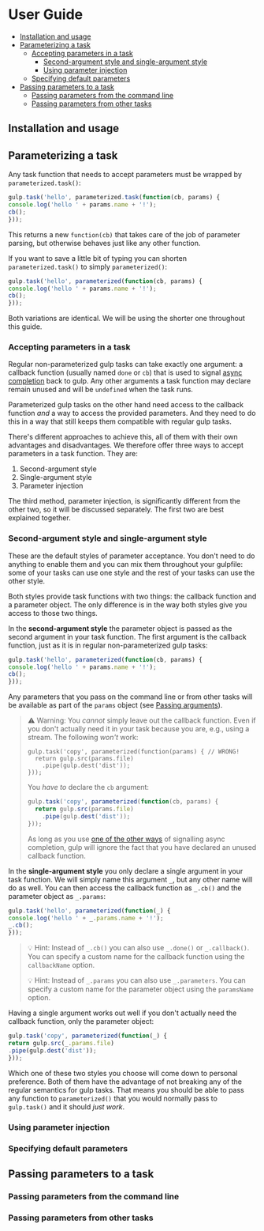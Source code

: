 # User Guide

* [Installation and usage](#installation-and-usage)
* [Parameterizing a task](#parameterizing-a-task)
  * [Accepting parameters in a task](#accepting-parameters-in-a-task)
    * [Second-argument style and single-argument style](#second-argument-style-and-single-argument-style)
    * [Using parameter injection](#using-parameter-injection)
  * [Specifying default parameters](#specifying-default-parameters)
* [Passing parameters to a task](#passing-parameters-to-a-task)
  * [Passing parameters from the command line](#passing-parameters-from-the-command-line)
  * [Passing parameters from other tasks](#passing-parameters-from-other-tasks)

## Installation and usage


## Parameterizing a task

Any task function that needs to accept parameters must be wrapped
by `parameterized.task()`:

```javascript
gulp.task('hello', parameterized.task(function(cb, params) {
console.log('hello ' + params.name + '!');
cb();
}));
```

This returns a new `function(cb)` that takes care of the job of parameter
parsing, but otherwise behaves just like any other function.

If you want to save a little bit of typing you can shorten
`parameterized.task()` to simply `parameterized()`:

```javascript
gulp.task('hello', parameterized(function(cb, params) {
console.log('hello ' + params.name + '!');
cb();
}));
```

Both variations are identical. We will be using the shorter one 
throughout this guide.

### Accepting parameters in a task

Regular non-parameterized gulp tasks can take exactly one argument: a
callback function (usually named `done` or `cb`) that is used to signal
[async completion]() back to gulp. Any other arguments a task function may
declare remain unused and will be `undefined` when the task runs.

Parameterized gulp tasks on the other hand need access to the callback
function *and* a way to access the provided parameters. And they need to do
this in a way that still keeps them compatible with regular gulp tasks. 

There's different approaches to achieve this, all of them with their own
advantages and disadvantages. We therefore offer three ways to accept
parameters in a task function. They are:

1. Second-argument style
2. Single-argument style
3. Parameter injection

The third method, parameter injection, is significantly different from the
other two, so it will be discussed separately. The first two are best
explained together.

### Second-argument style and single-argument style

These are the default styles of parameter acceptance. You don't need to do
anything to enable them and you can mix them throughout your gulpfile: some of
your tasks can use one style and the rest of your tasks can use the other style.

Both styles provide task functions with two things: the callback function and
a parameter object. The only difference is in the way both styles give you 
access to those two things.

In the **second-argument style** the parameter object is passed as the
second argument in your task function. The first argument is the callback
function, just as it is in regular non-parameterized gulp tasks:

```javascript
gulp.task('hello', parameterized(function(cb, params) {
console.log('hello ' + params.name + '!'); 
cb();
}));
```

Any parameters that you pass on the command line or from other tasks will be
available as part of the `params` object (see [Passing arguments]()).

> ⚠  Warning: You *cannot* simply leave out the callback function. Even
> if you don't actually need it in your task because you are, e.g., using
> a stream. The following *won't* work:
> 
> ```
> gulp.task('copy', parameterized(function(params) { // WRONG!
>   return gulp.src(params.file)
>     .pipe(gulp.dest('dist'));
> }));
> ```
>
> You *have to* declare the `cb` argument:
>
> ```javascript
> gulp.task('copy', parameterized(function(cb, params) {
>   return gulp.src(params.file)
>     .pipe(gulp.dest('dist'));
> }));
> ```
>
> As long as you use 
> [one of the other ways](https://github.com/gulpjs/gulp/blob/4.0/docs/API.md#async-support)
> of signalling async completion, gulp will ignore the fact
> that you have declared an unused callback function.

In the **single-argument style** you only declare a single argument in your
task function. We will simply name this argument `_`, but any other name will
do as well. You can then access the callback function as `_.cb()` and the
parameter object as `_.params`:

```javascript
gulp.task('hello', parameterized(function(_) {
console.log('hello ' + _.params.name + '!'); 
_.cb();
}));
```

> 💡 Hint: Instead of `_.cb()` you can also use `_.done()` or `_.callback()`.
> You can specify a custom name for the callback function using the 
> `callbackName` option.  
> 
> 💡 Hint: Instead of `_.params` you can also use  `_.parameters`. You can 
> specify a custom name for the parameter object using the `paramsName`
> option.   

Having a single argument works out well if you don't actually need
the callback function, only the parameter object:

```javascript
gulp.task('copy', parameterized(function(_) {
return gulp.src(_.params.file)
.pipe(gulp.dest('dist'));
}));
```

Which one of these two styles you choose will come down to personal
preference. Both of them have the advantage of not breaking any of the 
regular semantics for gulp tasks. That means you should be able to 
pass any function to `parameterized()` that you would normally pass to 
`gulp.task()` and it should *just work*.

### Using parameter injection

### Specifying default parameters

## Passing parameters to a task

### Passing parameters from the command line

### Passing parameters from other tasks


